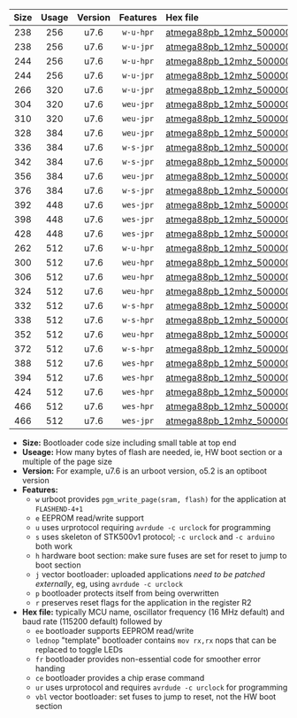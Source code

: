 |Size|Usage|Version|Features|Hex file|
|:-:|:-:|:-:|:-:|:--|
|238|256|u7.6|`w-u-hpr`|[atmega88pb_12mhz_500000bps_ur.hex](https://raw.githubusercontent.com/stefanrueger/urboot/main//atmega88pb_12mhz_500000bps_ur.hex)|
|238|256|u7.6|`w-u-jpr`|[atmega88pb_12mhz_500000bps_ur_vbl.hex](https://raw.githubusercontent.com/stefanrueger/urboot/main//atmega88pb_12mhz_500000bps_ur_vbl.hex)|
|244|256|u7.6|`w-u-hpr`|[atmega88pb_12mhz_500000bps_lednop_ur.hex](https://raw.githubusercontent.com/stefanrueger/urboot/main//atmega88pb_12mhz_500000bps_lednop_ur.hex)|
|244|256|u7.6|`w-u-jpr`|[atmega88pb_12mhz_500000bps_lednop_ur_vbl.hex](https://raw.githubusercontent.com/stefanrueger/urboot/main//atmega88pb_12mhz_500000bps_lednop_ur_vbl.hex)|
|266|320|u7.6|`w-u-jpr`|[atmega88pb_12mhz_500000bps_lednop_fr_ur_vbl.hex](https://raw.githubusercontent.com/stefanrueger/urboot/main//atmega88pb_12mhz_500000bps_lednop_fr_ur_vbl.hex)|
|304|320|u7.6|`weu-jpr`|[atmega88pb_12mhz_500000bps_ee_ur_vbl.hex](https://raw.githubusercontent.com/stefanrueger/urboot/main//atmega88pb_12mhz_500000bps_ee_ur_vbl.hex)|
|310|320|u7.6|`weu-jpr`|[atmega88pb_12mhz_500000bps_ee_lednop_ur_vbl.hex](https://raw.githubusercontent.com/stefanrueger/urboot/main//atmega88pb_12mhz_500000bps_ee_lednop_ur_vbl.hex)|
|328|384|u7.6|`weu-jpr`|[atmega88pb_12mhz_500000bps_ee_lednop_fr_ur_vbl.hex](https://raw.githubusercontent.com/stefanrueger/urboot/main//atmega88pb_12mhz_500000bps_ee_lednop_fr_ur_vbl.hex)|
|336|384|u7.6|`w-s-jpr`|[atmega88pb_12mhz_500000bps_vbl.hex](https://raw.githubusercontent.com/stefanrueger/urboot/main//atmega88pb_12mhz_500000bps_vbl.hex)|
|342|384|u7.6|`w-s-jpr`|[atmega88pb_12mhz_500000bps_lednop_vbl.hex](https://raw.githubusercontent.com/stefanrueger/urboot/main//atmega88pb_12mhz_500000bps_lednop_vbl.hex)|
|356|384|u7.6|`weu-jpr`|[atmega88pb_12mhz_500000bps_ee_lednop_fr_ce_ur_vbl.hex](https://raw.githubusercontent.com/stefanrueger/urboot/main//atmega88pb_12mhz_500000bps_ee_lednop_fr_ce_ur_vbl.hex)|
|376|384|u7.6|`w-s-jpr`|[atmega88pb_12mhz_500000bps_lednop_fr_vbl.hex](https://raw.githubusercontent.com/stefanrueger/urboot/main//atmega88pb_12mhz_500000bps_lednop_fr_vbl.hex)|
|392|448|u7.6|`wes-jpr`|[atmega88pb_12mhz_500000bps_ee_vbl.hex](https://raw.githubusercontent.com/stefanrueger/urboot/main//atmega88pb_12mhz_500000bps_ee_vbl.hex)|
|398|448|u7.6|`wes-jpr`|[atmega88pb_12mhz_500000bps_ee_lednop_vbl.hex](https://raw.githubusercontent.com/stefanrueger/urboot/main//atmega88pb_12mhz_500000bps_ee_lednop_vbl.hex)|
|428|448|u7.6|`wes-jpr`|[atmega88pb_12mhz_500000bps_ee_lednop_fr_vbl.hex](https://raw.githubusercontent.com/stefanrueger/urboot/main//atmega88pb_12mhz_500000bps_ee_lednop_fr_vbl.hex)|
|262|512|u7.6|`w-u-hpr`|[atmega88pb_12mhz_500000bps_lednop_fr_ur.hex](https://raw.githubusercontent.com/stefanrueger/urboot/main//atmega88pb_12mhz_500000bps_lednop_fr_ur.hex)|
|300|512|u7.6|`weu-hpr`|[atmega88pb_12mhz_500000bps_ee_ur.hex](https://raw.githubusercontent.com/stefanrueger/urboot/main//atmega88pb_12mhz_500000bps_ee_ur.hex)|
|306|512|u7.6|`weu-hpr`|[atmega88pb_12mhz_500000bps_ee_lednop_ur.hex](https://raw.githubusercontent.com/stefanrueger/urboot/main//atmega88pb_12mhz_500000bps_ee_lednop_ur.hex)|
|324|512|u7.6|`weu-hpr`|[atmega88pb_12mhz_500000bps_ee_lednop_fr_ur.hex](https://raw.githubusercontent.com/stefanrueger/urboot/main//atmega88pb_12mhz_500000bps_ee_lednop_fr_ur.hex)|
|332|512|u7.6|`w-s-hpr`|[atmega88pb_12mhz_500000bps.hex](https://raw.githubusercontent.com/stefanrueger/urboot/main//atmega88pb_12mhz_500000bps.hex)|
|338|512|u7.6|`w-s-hpr`|[atmega88pb_12mhz_500000bps_lednop.hex](https://raw.githubusercontent.com/stefanrueger/urboot/main//atmega88pb_12mhz_500000bps_lednop.hex)|
|352|512|u7.6|`weu-hpr`|[atmega88pb_12mhz_500000bps_ee_lednop_fr_ce_ur.hex](https://raw.githubusercontent.com/stefanrueger/urboot/main//atmega88pb_12mhz_500000bps_ee_lednop_fr_ce_ur.hex)|
|372|512|u7.6|`w-s-hpr`|[atmega88pb_12mhz_500000bps_lednop_fr.hex](https://raw.githubusercontent.com/stefanrueger/urboot/main//atmega88pb_12mhz_500000bps_lednop_fr.hex)|
|388|512|u7.6|`wes-hpr`|[atmega88pb_12mhz_500000bps_ee.hex](https://raw.githubusercontent.com/stefanrueger/urboot/main//atmega88pb_12mhz_500000bps_ee.hex)|
|394|512|u7.6|`wes-hpr`|[atmega88pb_12mhz_500000bps_ee_lednop.hex](https://raw.githubusercontent.com/stefanrueger/urboot/main//atmega88pb_12mhz_500000bps_ee_lednop.hex)|
|424|512|u7.6|`wes-hpr`|[atmega88pb_12mhz_500000bps_ee_lednop_fr.hex](https://raw.githubusercontent.com/stefanrueger/urboot/main//atmega88pb_12mhz_500000bps_ee_lednop_fr.hex)|
|466|512|u7.6|`wes-hpr`|[atmega88pb_12mhz_500000bps_ee_lednop_fr_ce.hex](https://raw.githubusercontent.com/stefanrueger/urboot/main//atmega88pb_12mhz_500000bps_ee_lednop_fr_ce.hex)|
|466|512|u7.6|`wes-jpr`|[atmega88pb_12mhz_500000bps_ee_lednop_fr_ce_vbl.hex](https://raw.githubusercontent.com/stefanrueger/urboot/main//atmega88pb_12mhz_500000bps_ee_lednop_fr_ce_vbl.hex)|

- **Size:** Bootloader code size including small table at top end
- **Useage:** How many bytes of flash are needed, ie, HW boot section or a multiple of the page size
- **Version:** For example, u7.6 is an urboot version, o5.2 is an optiboot version
- **Features:**
  + `w` urboot provides `pgm_write_page(sram, flash)` for the application at `FLASHEND-4+1`
  + `e` EEPROM read/write support
  + `u` uses urprotocol requiring `avrdude -c urclock` for programming
  + `s` uses skeleton of STK500v1 protocol; `-c urclock` and `-c arduino` both work
  + `h` hardware boot section: make sure fuses are set for reset to jump to boot section
  + `j` vector bootloader: uploaded applications *need to be patched externally*, eg, using `avrdude -c urclock`
  + `p` bootloader protects itself from being overwritten
  + `r` preserves reset flags for the application in the register R2
- **Hex file:** typically MCU name, oscillator frequency (16 MHz default) and baud rate (115200 default) followed by
  + `ee` bootloader supports EEPROM read/write
  + `lednop` "template" bootloader contains `mov rx,rx` nops that can be replaced to toggle LEDs
  + `fr` bootloader provides non-essential code for smoother error handing
  + `ce` bootloader provides a chip erase command
  + `ur` uses urprotocol and requires `avrdude -c urclock` for programming
  + `vbl` vector bootloader: set fuses to jump to reset, not the HW boot section

